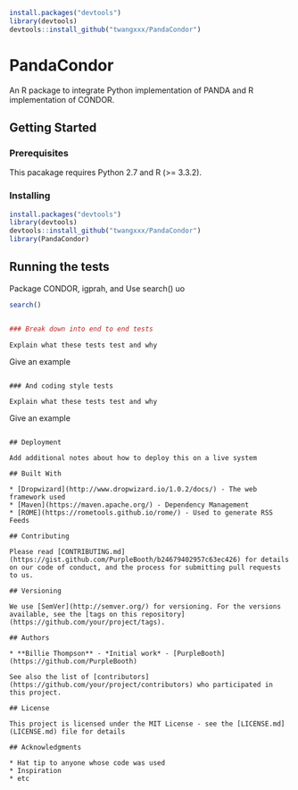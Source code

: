 
```R
install.packages("devtools")
library(devtools)
devtools::install_github("twangxxx/PandaCondor")
```


# PandaCondor

An R package to integrate Python implementation of PANDA and R implementation of CONDOR.

## Getting Started

### Prerequisites
This pacakage requires Python 2.7 and R (>= 3.3.2).

### Installing

```R
install.packages("devtools")
library(devtools)
devtools::install_github("twangxxx/PandaCondor")
library(PandaCondor)
```

## Running the tests

Package CONDOR, igprah, and 
Use search() uo 
```R
search()


### Break down into end to end tests

Explain what these tests test and why

```
Give an example
```

### And coding style tests

Explain what these tests test and why

```
Give an example
```

## Deployment

Add additional notes about how to deploy this on a live system

## Built With

* [Dropwizard](http://www.dropwizard.io/1.0.2/docs/) - The web framework used
* [Maven](https://maven.apache.org/) - Dependency Management
* [ROME](https://rometools.github.io/rome/) - Used to generate RSS Feeds

## Contributing

Please read [CONTRIBUTING.md](https://gist.github.com/PurpleBooth/b24679402957c63ec426) for details on our code of conduct, and the process for submitting pull requests to us.

## Versioning

We use [SemVer](http://semver.org/) for versioning. For the versions available, see the [tags on this repository](https://github.com/your/project/tags). 

## Authors

* **Billie Thompson** - *Initial work* - [PurpleBooth](https://github.com/PurpleBooth)

See also the list of [contributors](https://github.com/your/project/contributors) who participated in this project.

## License

This project is licensed under the MIT License - see the [LICENSE.md](LICENSE.md) file for details

## Acknowledgments

* Hat tip to anyone whose code was used
* Inspiration
* etc
